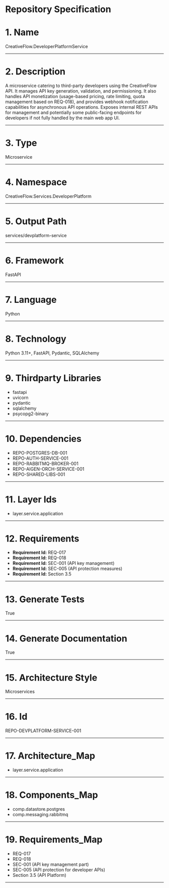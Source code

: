 # Repository Specification

# 1. Name
CreativeFlow.DeveloperPlatformService


---

# 2. Description
A microservice catering to third-party developers using the CreativeFlow API. It manages API key generation, validation, and permissioning. It also handles API monetization (usage-based pricing, rate limiting, quota management based on REQ-018), and provides webhook notification capabilities for asynchronous API operations. Exposes internal REST APIs for management and potentially some public-facing endpoints for developers if not fully handled by the main web app UI.


---

# 3. Type
Microservice


---

# 4. Namespace
CreativeFlow.Services.DeveloperPlatform


---

# 5. Output Path
services/devplatform-service


---

# 6. Framework
FastAPI


---

# 7. Language
Python


---

# 8. Technology
Python 3.11+, FastAPI, Pydantic, SQLAlchemy


---

# 9. Thirdparty Libraries

- fastapi
- uvicorn
- pydantic
- sqlalchemy
- psycopg2-binary


---

# 10. Dependencies

- REPO-POSTGRES-DB-001
- REPO-AUTH-SERVICE-001
- REPO-RABBITMQ-BROKER-001
- REPO-AIGEN-ORCH-SERVICE-001
- REPO-SHARED-LIBS-001


---

# 11. Layer Ids

- layer.service.application


---

# 12. Requirements

- **Requirement Id:** REQ-017  
- **Requirement Id:** REQ-018  
- **Requirement Id:** SEC-001 (API key management)  
- **Requirement Id:** SEC-005 (API protection measures)  
- **Requirement Id:** Section 3.5  


---

# 13. Generate Tests
True


---

# 14. Generate Documentation
True


---

# 15. Architecture Style
Microservices


---

# 16. Id
REPO-DEVPLATFORM-SERVICE-001


---

# 17. Architecture_Map

- layer.service.application


---

# 18. Components_Map

- comp.datastore.postgres
- comp.messaging.rabbitmq


---

# 19. Requirements_Map

- REQ-017
- REQ-018
- SEC-001 (API key management part)
- SEC-005 (API protection for developer APIs)
- Section 3.5 (API Platform)


---

